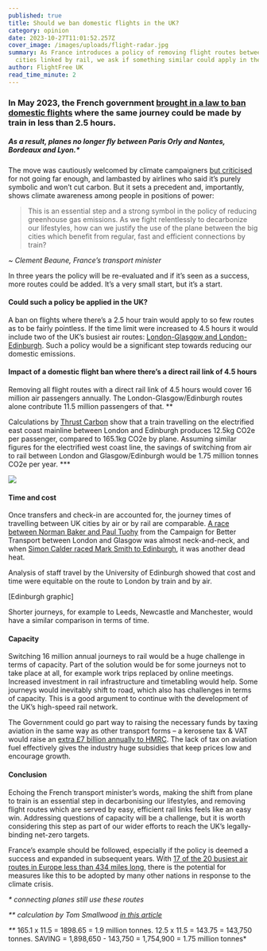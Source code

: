 ```yaml
---
published: true
title: Should we ban domestic flights in the UK?
category: opinion
date: 2023-10-27T11:01:52.257Z
cover_image: /images/uploads/flight-radar.jpg
summary: As France introduces a policy of removing flight routes between some
  cities linked by rail, we ask if something similar could apply in the UK
author: FlightFree UK
read_time_minute: 2
---
```

### In May 2023, the French government [brought in a law to ban domestic flights](https://www.lonelyplanet.com/news/france-short-haul-flight-ban-2023) where the same journey could be made by train in less than 2.5 hours.

##### As a result, planes no longer fly between Paris Orly and Nantes, Bordeaux and Lyon.*

The move was cautiously welcomed by climate campaigners [but criticised](https://www.thetimes.co.uk/article/frances-ban-on-local-flights-fails-to-take-off-kcxmx9sml) for not going far enough, and lambasted by airlines who said it’s purely symbolic and won’t cut carbon. But it sets a precedent and, importantly, shows climate awareness among people in positions of power:

> This is an essential step and a strong symbol in the policy of reducing greenhouse gas emissions. As we fight relentlessly to decarbonize our lifestyles, how can we justify the use of the plane between the big cities which benefit from regular, fast and efficient connections by train?

*~ Clement Beaune, France’s transport minister*

In three years the policy will be re-evaluated and if it’s seen as a success, more routes could be added. It’s a very small start, but it’s a start.

#### Could such a policy be applied in the UK?

A ban on flights where there’s a 2.5 hour train would apply to so few routes as to be fairly pointless. If the time limit were increased to 4.5 hours it would include two of the UK’s busiest air routes: [London-Glasgow and London-Edinburgh](https://commonslibrary.parliament.uk/domestic-flights-in-the-uk-where-do-we-fly/). Such a policy would be a significant step towards reducing our domestic emissions. 

#### Impact of a domestic flight ban where there’s a direct rail link of 4.5 hours

Removing all flight routes with a direct rail link of 4.5 hours would cover 16 million air passengers annually. The London-Glasgow/Edinburgh routes alone contribute 11.5 million passengers of that. \*\*

Calculations by [Thrust Carbon](https://www.raildeliverygroup.com/?view=article&id=469776947) show that a train travelling on the electrified east coast mainline between London and Edinburgh produces 12.5kg CO2e per passenger, compared to 165.1kg CO2e by plane. Assuming similar figures for the electrified west coast line, the savings of switching from air to rail between London and Glasgow/Edinburgh would be 1.75 million tonnes CO2e per year. \*\**

![](/images/uploads/london-edinburgh.jpg)

#### Time and cost

Once transfers and check-in are accounted for, the journey times of travelling between UK cities by air or by rail are comparable. [A race between Norman Baker and Paul Tuohy](https://bettertransport.org.uk/media/11-oct-2021-ban-domestic-flights/) from the Campaign for Better Transport between London and Glasgow was almost neck-and-neck, and when [Simon Calder raced Mark Smith to Edinburgh](https://www.independent.co.uk/travel/news-and-advice/flight-train-london-edinburgh-lumo-easyjet-race-b1942445.html), it was another dead heat.

Analysis of staff travel by the University of Edinburgh showed that cost and time were equitable on the route to London by train and by air. 

\[Edinburgh graphic]

Shorter journeys, for example to Leeds, Newcastle and Manchester, would have a similar comparison in terms of time. 

#### Capacity

Switching 16 million annual journeys to rail would be a huge challenge in terms of capacity. Part of the solution would be for some journeys not to take place at all, for example work trips replaced by online meetings. Increased investment in rail infrastructure and timetabling would help. Some journeys would inevitably shift to road, which also has challenges in terms of capacity. This is a good argument to continue with the development of the UK’s high-speed rail network. 

The Government could go part way to raising the necessary funds by taxing aviation in the same way as other transport forms – a kerosene tax & VAT would raise an [extra £7 billion annually to HMRC](https://earth.org/aviation-subsidies/). The lack of tax on aviation fuel effectively gives the industry huge subsidies that keep prices low and encourage growth.

#### Conclusion

Echoing the French transport minister’s words, making the shift from plane to train is an essential step in decarbonising our lifestyles, and removing flight routes which are served by easy, efficient rail links feels like an easy win. Addressing questions of capacity will be a challenge, but it is worth considering this step as part of our wider efforts to reach the UK’s legally-binding net-zero targets. 

France’s example should be followed, especially if the policy is deemed a success and expanded in subsequent years. With [17 of the 20 busiest air routes in Europe less than 434 miles long](https://www.forbes.com/sites/carltonreid/2022/12/03/frances-plan-to-ban-short-haul-domestic-flights-wins-approval-from-european-commission/), there is the potential for measures like this to be adopted by many other nations in response to the climate crisis.

*\* connecting planes still use these routes*

*\*\* calculation by Tom Smallwood [in this article](https://medium.com/@tomsmallwoodenv/building-on-frances-aviation-bailout-to-reduce-the-uk-s-domestic-short-haul-flight-emissions-5839f0e075fa)*

*\*﻿\** 165.1 x 11.5 = 1898.65 = 1.9 million tonnes. 12.5 x 11.5 = 143.75 = 143,750 tonnes. SAVING = 1,898,650 - 143,750 = 1,754,900 = 1.75 million tonnes*